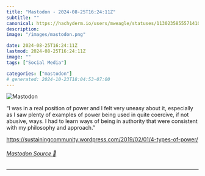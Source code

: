 ```yaml
---
title: "Mastodon - 2024-08-25T16:24:11Z"
subtitle: ""
canonical: https://hachyderm.io/users/mweagle/statuses/113023585557141095
description:
image: "/images/mastodon.png"

date: 2024-08-25T16:24:11Z
lastmod: 2024-08-25T16:24:11Z
image: ""
tags: ["Social Media"]

categories: ["mastodon"]
# generated: 2024-10-23T18:04:53-07:00
---
```

![Mastodon](/images/mastodon.png)

<p>“I was in a real position of power and I felt very uneasy about it, especially as I saw plenty of examples of power being used in quite coercive, if not abusive, ways. I had to learn ways of being in authority that were consistent with my philosophy and approach.”</p><p><a href="https://sustainingcommunity.wordpress.com/2019/02/01/4-types-of-power/" target="_blank" rel="nofollow noopener noreferrer" translate="no"><span class="invisible">https://</span><span class="ellipsis">sustainingcommunity.wordpress.</span><span class="invisible">com/2019/02/01/4-types-of-power/</span></a></p>


###### [Mastodon Source 🐘](https://hachyderm.io/@mweagle/113023585557141095)

___
